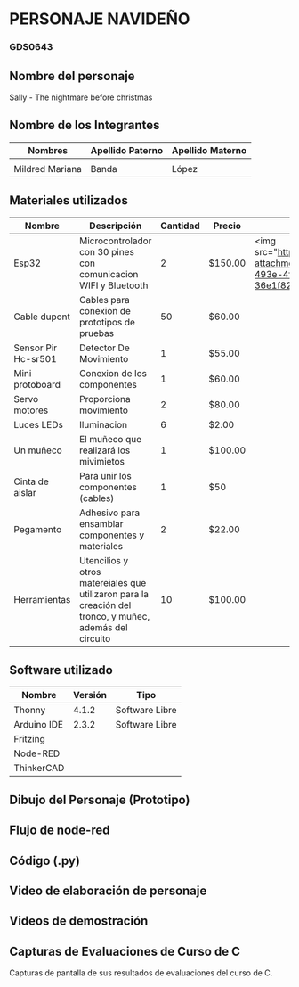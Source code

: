 # PERSONAJE NAVIDEÑO
### GDS0643

## Nombre del personaje 

Sally - The nightmare before christmas

##  Nombre de los Integrantes

| Nombres | Apellido Paterno | Apellido Materno |
|-|-|-|
||||
|Mildred Mariana|Banda|López|


## Materiales utilizados
| Nombre | Descripción | Cantidad | Precio | Imágen |
|--------|-------------|----------|--------|--------|
|Esp32|Microcontrolador con 30 pines con comunicacion WIFI y Bluetooth|2|$150.00| <img src="https://github.com/user-attachments/assets/0d280367-493e-4f7c-a587-36e1f822116b&quot; width="100"/> |
|Cable dupont|Cables para conexion de prototipos de pruebas|50|$60.00|
|Sensor Pir Hc-sr501|Detector De Movimiento|1|$55.00|
|Mini protoboard |Conexion de los componentes|1|$60.00|
|Servo motores|Proporciona movimiento|2|$80.00|
|Luces LEDs |Iluminacion|6|$2.00|
|Un muñeco|El muñeco que realizará los mivimietos|1|$100.00|
|Cinta de aislar |Para unir los componentes (cables)|1|$50|
|Pegamento|Adhesivo para ensamblar componentes y materiales|2|$22.00|
|Herramientas|Utencilios y otros matereiales que utilizaron para la creación del tronco, y muñec, además del circuito|10|$100.00|

## Software utilizado
| Nombre | Versión | Tipo |
|--------|---------|------|
|Thonny|4.1.2|Software Libre|
|Arduino IDE|2.3.2|Software Libre|
|Fritzing|||
|Node-RED|||
|ThinkerCAD|||

## Dibujo del Personaje (Prototipo)

## Flujo de node-red

## Código (.py)


## Video de elaboración de personaje 

## Videos de demostración

## Capturas de Evaluaciones de Curso de C
Capturas de pantalla de sus resultados de evaluaciones del curso de C.
